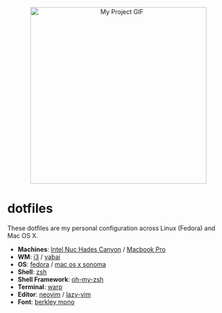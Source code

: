 <p align="center">
  <img src="https://github.com/jwarykowski/dotfiles/assets/406799/ab603ef8-85d7-4a1b-8663-b5ad4dce9fc2" alt="My Project GIF" text-align="center" height="400">
</p>

# dotfiles

These dotfiles are my personal configuration across Linux (Fedora) and Mac OS X.

+ **Machines**: [Intel Nuc Hades Canyon](https://www.scorptec.com.au/product/Branded-Systems/NUC-&-Mini-PC/71990-BOXNUC8I7HVK4) / [Macbook Pro](https://www.apple.com/au/macbook-pro/)
+ **WM**: [i3](https://github.com/i3/i3) / [yabai](https://github.com/koekeishiya/yabai)
+ **OS**: [fedora](https://getfedora.org/) / [mac os x sonoma](https://www.apple.com/au/macos/sonoma/)
+ **Shell**: [zsh](https://wiki.archlinux.org/index.php/Zsh)
+ **Shell Framework**: [oh-my-zsh](https://ohmyz.sh/)
+ **Terminal**: [warp](http://warp.dev/)
+ **Editor**: [neovim](https://github.com/neovim/neovim/) / [lazy-vim](https://www.lazyvim.org/)
+ **Font**: [berkley mono](https://berkeleygraphics.com/typefaces/berkeley-mono/)
